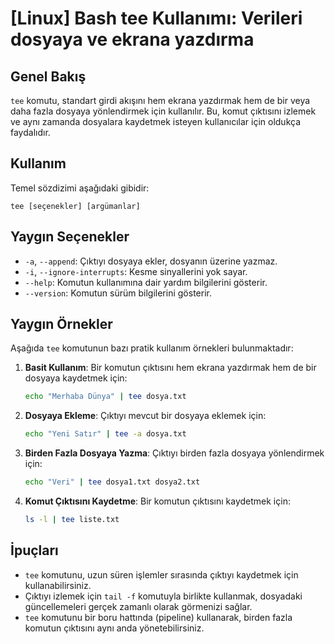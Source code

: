 # [Linux] Bash tee Kullanımı: Verileri dosyaya ve ekrana yazdırma

## Genel Bakış
`tee` komutu, standart girdi akışını hem ekrana yazdırmak hem de bir veya daha fazla dosyaya yönlendirmek için kullanılır. Bu, komut çıktısını izlemek ve aynı zamanda dosyalara kaydetmek isteyen kullanıcılar için oldukça faydalıdır.

## Kullanım
Temel sözdizimi aşağıdaki gibidir:
```
tee [seçenekler] [argümanlar]
```

## Yaygın Seçenekler
- `-a`, `--append`: Çıktıyı dosyaya ekler, dosyanın üzerine yazmaz.
- `-i`, `--ignore-interrupts`: Kesme sinyallerini yok sayar.
- `--help`: Komutun kullanımına dair yardım bilgilerini gösterir.
- `--version`: Komutun sürüm bilgilerini gösterir.

## Yaygın Örnekler
Aşağıda `tee` komutunun bazı pratik kullanım örnekleri bulunmaktadır:

1. **Basit Kullanım**: Bir komutun çıktısını hem ekrana yazdırmak hem de bir dosyaya kaydetmek için:
   ```bash
   echo "Merhaba Dünya" | tee dosya.txt
   ```

2. **Dosyaya Ekleme**: Çıktıyı mevcut bir dosyaya eklemek için:
   ```bash
   echo "Yeni Satır" | tee -a dosya.txt
   ```

3. **Birden Fazla Dosyaya Yazma**: Çıktıyı birden fazla dosyaya yönlendirmek için:
   ```bash
   echo "Veri" | tee dosya1.txt dosya2.txt
   ```

4. **Komut Çıktısını Kaydetme**: Bir komutun çıktısını kaydetmek için:
   ```bash
   ls -l | tee liste.txt
   ```

## İpuçları
- `tee` komutunu, uzun süren işlemler sırasında çıktıyı kaydetmek için kullanabilirsiniz.
- Çıktıyı izlemek için `tail -f` komutuyla birlikte kullanmak, dosyadaki güncellemeleri gerçek zamanlı olarak görmenizi sağlar.
- `tee` komutunu bir boru hattında (pipeline) kullanarak, birden fazla komutun çıktısını aynı anda yönetebilirsiniz.